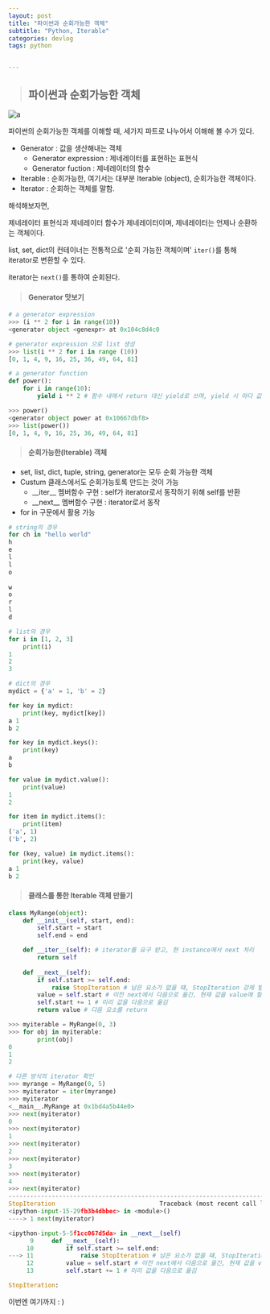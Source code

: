 ```yaml
---
layout: post
title: "파이썬과 순회가능한 객체"
subtitle: "Python, Iterable"
categories: devlog
tags: python


---
```


> ## 파이썬과 순회가능한 객체

![a](MarkPark107.github.io/assets/img/iterimg.jpg)

파이썬의 순회가능한 객체를 이해할 때, 세가지 파트로 나누어서 이해해 볼 수가 있다.

- Generator : 값을 생산해내는 객체
  - Generator expression : 제네레이터를 표현하는 표현식
  - Generator fuction : 제네레이터의 함수
- Iterable : 순회가능한, 여기서는 대부분 Iterable (object), 순회가능한 객체이다.
- Iterator : 순회하는 객체를 말함.

해석해보자면,

제네레이터 표현식과 제네레이터 함수가 제네레이터이며, 제네레이터는 언제나 순환하는 객체이다.

list, set, dict의 컨테이너는 전통적으로 '순회 가능한 객체이며' `iter()`를 통해 iterator로 변환할 수 있다.

iterator는 `next()`를 통하여 순회된다.



> #### Generator 맛보기

```python
# a generator expression
>>> (i ** 2 for i in range(10))
<generator object <genexpr> at 0x104c8d4c0

# generator expression 으로 list 생성
>>> list(i ** 2 for i in range (10))
[0, 1, 4, 9, 16, 25, 36, 49, 64, 81]

# a generator function
def power():
    for i in range(10):
        yield i ** 2 # 함수 내에서 return 대신 yield로 쓰며, yield 시 마다 값을 생산

>>> power()
<generator object power at 0x10667dbf8>
>>> list(power())
[0, 1, 4, 9, 16, 25, 36, 49, 64, 81]
```



> #### 순회가능한(Iterable) 객체

- set, list, dict, tuple, string, generator는 모두 순회 가능한 객체
- Custum 클래스에서도 순회가능토록 만드는 것이 가능
  - \_\_iter\_\_ 멤버함수 구현 : self가 iterator로서 동작하기 위해 self를 반환
  - \_\_next\_\_ 멤버함수 구현 : iterator로서 동작
- for in 구문에서 활용 가능

```python
# string의 경우
for ch in "hello world"
h
e
l
l
o
 
w
o
r
l
d

# list의 경우
for i in [1, 2, 3]
	print(i)
1
2
3

# dict의 경우
mydict = {'a' = 1, 'b' = 2}

for key in mydict:
    print(key, mydict[key])
a 1
b 2

for key in mydict.keys():
    print(key)
a
b

for value in mydict.value():
    print(value)
1
2

for item in mydict.items():
    print(item)
('a', 1)
('b', 2)

for (key, value) in mydict.items():
    print(key, value)
a 1
b 2
```



> #### 클래스를 통한 Iterable 객체 만들기

```python
class MyRange(object):
    def __init__(self, start, end):
        self.start = start
        self.end = end

    def __iter__(self): # iterator를 요구 받고, 현 instance에서 next 처리
        return self
    
    def __next__(self):
        if self.start >= self.end:
            raise StopIteration # 남은 요소가 없을 떄, StopIteration 강제 발생
        value = self.start # 이전 next에서 다음으로 옮긴, 현재 값을 value에 할당
        self.start += 1 # 미리 값을 다음으로 옮김
        return value # 다음 요소를 return

>>> myiterable = MyRange(0, 3)
>>> for obj in myiterable:
    	print(obj)
0
1
2

# 다른 방식의 iterator 확인
>>> myrange = MyRange(0, 5)
>>> myiterator = iter(myrange)
>>> myiterator
<__main__.MyRange at 0x1bd4a5b44e0>
>>> next(myiterator)
0
>>> next(myiterator)
1
>>> next(myiterator)
2
>>> next(myiterator)
3
>>> next(myiterator)
4
>>> next(myiterator)
---------------------------------------------------------------------------
StopIteration                             Traceback (most recent call last)
<ipython-input-15-29fb3b4dbbec> in <module>()
----> 1 next(myiterator)

<ipython-input-5-5f1cc067d5da> in __next__(self)
      9     def __next__(self):
     10         if self.start >= self.end:
---> 11             raise StopIteration # 남은 요소가 없을 떄, StopIteration 강제 발생
     12         value = self.start # 이전 next에서 다음으로 옮긴, 현재 값을 value에 할당
     13         self.start += 1 # 미리 값을 다음으로 옮김

StopIteration: 
```



이번엔 여기까지 : )

